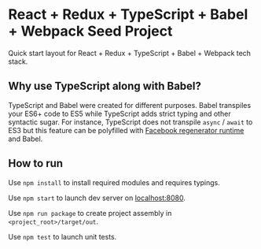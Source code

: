 # React + Redux + TypeScript + Babel + Webpack Seed Project

Quick start layout for React + Redux + TypeScript + Babel + Webpack tech stack.

## Why use TypeScript along with Babel?

TypeScript and Babel were created for different purposes. Babel transpiles your ES6+ code to ES5 while TypeScript adds
strict typing and other syntactic sugar. For instance, TypeScript does not transpile `async` / `await` to ES3 but this
feature can be polyfilled with [Facebook regenerator runtime][2] and Babel.

## How to run

Use `npm install` to install required modules and requires typings.

Use `npm start` to launch dev server on [localhost:8080](http://localhost:8080/webpack-dev-server/index.html).

Use `npm run package` to create project assembly in `<project_root>/target/out`.

Use `npm test` to launch unit tests.

[2]: https://facebook.github.io/regenerator/